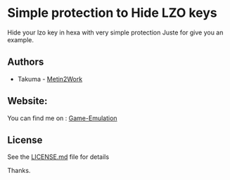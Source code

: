 # Simple protection to Hide LZO keys
 Hide your lzo key in hexa with very simple protection
 Juste for give you an example.
## Authors

* Takuma - [Metin2Work](https://github.com/devTakuma)

## Website:
You can find me on : [Game-Emulation](http://game-emulation.com/)

## License

See the [LICENSE.md](LICENSE.md) file for details

Thanks.
